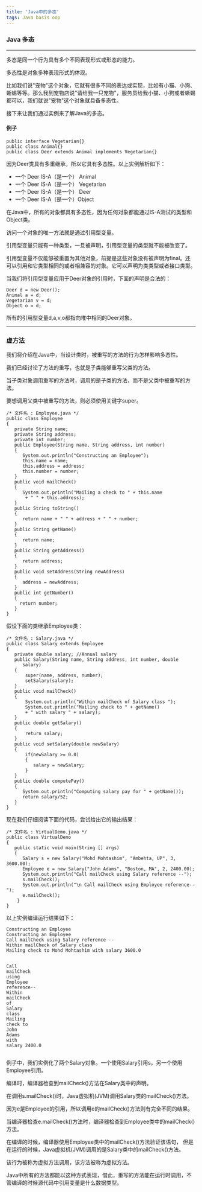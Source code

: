 ```yaml
---
title: 'Java中的多态'
tags: Java basis oop
---
```


<div class="content-intro view-box "><h3>Java 多态</h3> <hr> <p>多态是同一个行为具有多个不同表现形式或形态的能力。 </p> <p>多态性是对象多种表现形式的体现。</p> <p> 比如我们说"宠物"这个对象，它就有很多不同的表达或实现，比如有小猫、小狗、蜥蜴等等。那么我到宠物店说"请给我一只宠物"，服务员给我小猫、小狗或者蜥蜴都可以，我们就说"宠物"这个对象就具备多态性。 </p> <p>接下来让我们通过实例来了解Java的多态。</p> <h4>例子</h4> <pre lang="java"><code class="java hljs"><span class="hljs-keyword">public</span> <span class="hljs-class"><span class="hljs-keyword">interface</span> <span class="hljs-title">Vegetarian</span></span>{}
<span class="hljs-keyword">public</span> <span class="hljs-class"><span class="hljs-keyword">class</span> <span class="hljs-title">Animal</span></span>{}
<span class="hljs-keyword">public</span> <span class="hljs-class"><span class="hljs-keyword">class</span> <span class="hljs-title">Deer</span> <span class="hljs-keyword">extends</span> <span class="hljs-title">Animal</span> <span class="hljs-keyword">implements</span> <span class="hljs-title">Vegetarian</span></span>{}
</code></pre> <p> 因为Deer类具有多重继承，所以它具有多态性。以上实例解析如下： </p> <ul> <li> 一个 Deer IS-A（是一个） Animal</li> <li> 一个 Deer IS-A（是一个） Vegetarian</li> <li> 一个 Deer IS-A（是一个） Deer</li> <li> 一个 Deer IS-A（是一个）Object</li> </ul> <p>在Java中，所有的对象都具有多态性，因为任何对象都能通过IS-A测试的类型和Object类。</p><p> 访问一个对象的唯一方法就是通过引用型变量。</p><p> 引用型变量只能有一种类型，一旦被声明，引用型变量的类型就不能被改变了。</p><p> 引用型变量不仅能够被重置为其他对象，前提是这些对象没有被声明为final。还可以引用和它类型相同的或者相兼容的对象。它可以声明为类类型或者接口类型。</p> <p>当我们将引用型变量应用于Deer对象的引用时，下面的声明是合法的： </p> <pre lang="java"><code class="java hljs">Deer d = <span class="hljs-keyword">new</span> Deer();
Animal a = d;
Vegetarian v = d;
Object o = d;
</code></pre> <p>所有的引用型变量d,a,v,o都指向堆中相同的Deer对象。</p> <hr> <h3>虚方法</h3> <p>我们将介绍在Java中，当设计类时，被重写的方法的行为怎样影响多态性。</p><p> 我们已经讨论了方法的重写，也就是子类能够重写父类的方法。</p><p> 当子类对象调用重写的方法时，调用的是子类的方法，而不是父类中被重写的方法。</p><p> 要想调用父类中被重写的方法，则必须使用关键字super。</p> <pre lang="java"><code class="java hljs"><span class="hljs-comment">/* 文件名 : Employee.java */</span>
<span class="hljs-keyword">public</span> <span class="hljs-class"><span class="hljs-keyword">class</span> <span class="hljs-title">Employee</span>
</span>{
   <span class="hljs-keyword">private</span> String name;
   <span class="hljs-keyword">private</span> String address;
   <span class="hljs-keyword">private</span> <span class="hljs-keyword">int</span> number;
   <span class="hljs-function"><span class="hljs-keyword">public</span> <span class="hljs-title">Employee</span><span class="hljs-params">(String name, String address, <span class="hljs-keyword">int</span> number)</span>
   </span>{
      System.out.println(<span class="hljs-string">"Constructing an Employee"</span>);
      <span class="hljs-keyword">this</span>.name = name;
      <span class="hljs-keyword">this</span>.address = address;
      <span class="hljs-keyword">this</span>.number = number;
   }
   <span class="hljs-function"><span class="hljs-keyword">public</span> <span class="hljs-keyword">void</span> <span class="hljs-title">mailCheck</span><span class="hljs-params">()</span>
   </span>{
      System.out.println(<span class="hljs-string">"Mailing a check to "</span> + <span class="hljs-keyword">this</span>.name
       + <span class="hljs-string">" "</span> + <span class="hljs-keyword">this</span>.address);
   }
   <span class="hljs-function"><span class="hljs-keyword">public</span> String <span class="hljs-title">toString</span><span class="hljs-params">()</span>
   </span>{
      <span class="hljs-keyword">return</span> name + <span class="hljs-string">" "</span> + address + <span class="hljs-string">" "</span> + number;
   }
   <span class="hljs-function"><span class="hljs-keyword">public</span> String <span class="hljs-title">getName</span><span class="hljs-params">()</span>
   </span>{
      <span class="hljs-keyword">return</span> name;
   }
   <span class="hljs-function"><span class="hljs-keyword">public</span> String <span class="hljs-title">getAddress</span><span class="hljs-params">()</span>
   </span>{
      <span class="hljs-keyword">return</span> address;
   }
   <span class="hljs-function"><span class="hljs-keyword">public</span> <span class="hljs-keyword">void</span> <span class="hljs-title">setAddress</span><span class="hljs-params">(String newAddress)</span>
   </span>{
      address = newAddress;
   }
   <span class="hljs-function"><span class="hljs-keyword">public</span> <span class="hljs-keyword">int</span> <span class="hljs-title">getNumber</span><span class="hljs-params">()</span>
   </span>{
     <span class="hljs-keyword">return</span> number;
   }
}
</code></pre> <p>假设下面的类继承Employee类：</p> <pre lang="java"><code class="java hljs"><span class="hljs-comment">/* 文件名 : Salary.java */</span>
<span class="hljs-keyword">public</span> <span class="hljs-class"><span class="hljs-keyword">class</span> <span class="hljs-title">Salary</span> <span class="hljs-keyword">extends</span> <span class="hljs-title">Employee</span>
</span>{
   <span class="hljs-keyword">private</span> <span class="hljs-keyword">double</span> salary; <span class="hljs-comment">//Annual salary</span>
   <span class="hljs-function"><span class="hljs-keyword">public</span> <span class="hljs-title">Salary</span><span class="hljs-params">(String name, String address, <span class="hljs-keyword">int</span> number, <span class="hljs-keyword">double</span>
      salary)</span>
   </span>{
       <span class="hljs-keyword">super</span>(name, address, number);
       setSalary(salary);
   }
   <span class="hljs-function"><span class="hljs-keyword">public</span> <span class="hljs-keyword">void</span> <span class="hljs-title">mailCheck</span><span class="hljs-params">()</span>
   </span>{
       System.out.println(<span class="hljs-string">"Within mailCheck of Salary class "</span>);
       System.out.println(<span class="hljs-string">"Mailing check to "</span> + getName()
       + <span class="hljs-string">" with salary "</span> + salary);
   }
   <span class="hljs-function"><span class="hljs-keyword">public</span> <span class="hljs-keyword">double</span> <span class="hljs-title">getSalary</span><span class="hljs-params">()</span>
   </span>{
       <span class="hljs-keyword">return</span> salary;
   }
   <span class="hljs-function"><span class="hljs-keyword">public</span> <span class="hljs-keyword">void</span> <span class="hljs-title">setSalary</span><span class="hljs-params">(<span class="hljs-keyword">double</span> newSalary)</span>
   </span>{
       <span class="hljs-keyword">if</span>(newSalary &gt;= <span class="hljs-number">0.0</span>)
       {
          salary = newSalary;
       }
   }
   <span class="hljs-function"><span class="hljs-keyword">public</span> <span class="hljs-keyword">double</span> <span class="hljs-title">computePay</span><span class="hljs-params">()</span>
   </span>{
      System.out.println(<span class="hljs-string">"Computing salary pay for "</span> + getName());
      <span class="hljs-keyword">return</span> salary/<span class="hljs-number">52</span>;
   }
}
</code></pre> <p>现在我们仔细阅读下面的代码，尝试给出它的输出结果：</p> <pre lang="java"><code class="java hljs"><span class="hljs-comment">/* 文件名 : VirtualDemo.java */</span>
<span class="hljs-keyword">public</span> <span class="hljs-class"><span class="hljs-keyword">class</span> <span class="hljs-title">VirtualDemo</span>
</span>{
   <span class="hljs-function"><span class="hljs-keyword">public</span> <span class="hljs-keyword">static</span> <span class="hljs-keyword">void</span> <span class="hljs-title">main</span><span class="hljs-params">(String [] args)</span>
   </span>{
      Salary s = <span class="hljs-keyword">new</span> Salary(<span class="hljs-string">"Mohd Mohtashim"</span>, <span class="hljs-string">"Ambehta, UP"</span>, <span class="hljs-number">3</span>, <span class="hljs-number">3600.00</span>);
      Employee e = <span class="hljs-keyword">new</span> Salary(<span class="hljs-string">"John Adams"</span>, <span class="hljs-string">"Boston, MA"</span>, <span class="hljs-number">2</span>, <span class="hljs-number">2400.00</span>);
      System.out.println(<span class="hljs-string">"Call mailCheck using Salary reference --"</span>);
      s.mailCheck();
      System.out.println(<span class="hljs-string">"\n Call mailCheck using Employee reference--"</span>);
      e.mailCheck();
    }
}
</code></pre> <p>以上实例编译运行结果如下：</p> <pre lang="java"><code class="java hljs">Constructing an Employee
Constructing an Employee
Call mailCheck using Salary reference --
Within mailCheck of Salary <span class="hljs-class"><span class="hljs-keyword">class</span>
<span class="hljs-title">Mailing</span> <span class="hljs-title">check</span> <span class="hljs-title">to</span> <span class="hljs-title">Mohd</span> <span class="hljs-title">Mohtashim</span> <span class="hljs-title">with</span> <span class="hljs-title">salary</span> 3600.0

<span class="hljs-title">Call</span> <span class="hljs-title">mailCheck</span> <span class="hljs-title">using</span> <span class="hljs-title">Employee</span> <span class="hljs-title">reference</span>--
<span class="hljs-title">Within</span> <span class="hljs-title">mailCheck</span> <span class="hljs-title">of</span> <span class="hljs-title">Salary</span> <span class="hljs-title">class</span>
<span class="hljs-title">Mailing</span> <span class="hljs-title">check</span> <span class="hljs-title">to</span> <span class="hljs-title">John</span> <span class="hljs-title">Adams</span> <span class="hljs-title">with</span> <span class="hljs-title">salary</span> 2400.0
</span></code></pre> <p>例子中，我们实例化了两个Salary对象。一个使用Salary引用s，另一个使用Employee引用。</p><p> 编译时，编译器检查到mailCheck()方法在Salary类中的声明。</p><p> 在调用s.mailCheck()时，Java虚拟机(JVM)调用Salary类的mailCheck()方法。</p><p> 因为e是Employee的引用，所以调用e的mailCheck()方法则有完全不同的结果。</p><p> 当编译器检查e.mailCheck()方法时，编译器检查到Employee类中的mailCheck()方法。</p><p> 在编译的时候，编译器使用Employee类中的mailCheck()方法验证该语句， 但是在运行的时候，Java虚拟机(JVM)调用的是Salary类中的mailCheck()方法。</p><p> 该行为被称为虚拟方法调用，该方法被称为虚拟方法。</p><p> Java中所有的方法都能以这种方式表现，借此，重写的方法能在运行时调用，不管编译的时候源代码中引用变量是什么数据类型。</p></div>